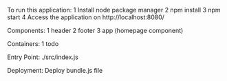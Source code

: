 To run this application:
1 Install node package manager
2 npm install
3 npm start
4 Access the application on http://localhost:8080/

Components:
1 header 
2 footer
3 app (homepage component)

Containers:
1 todo 

Entry Point:
./src/index.js

Deployment:
Deploy bundle.js file